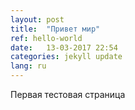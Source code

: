 ```yaml
---
layout: post
title:  "Привет мир"
ref: hello-world
date:   13-03-2017 22:54
categories: jekyll update
lang: ru
---
```


Первая тестовая страница
